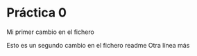  # Práctica 0

Mi primer cambio en el fichero

Esto es un segundo cambio en el fichero readme
Otra línea más

